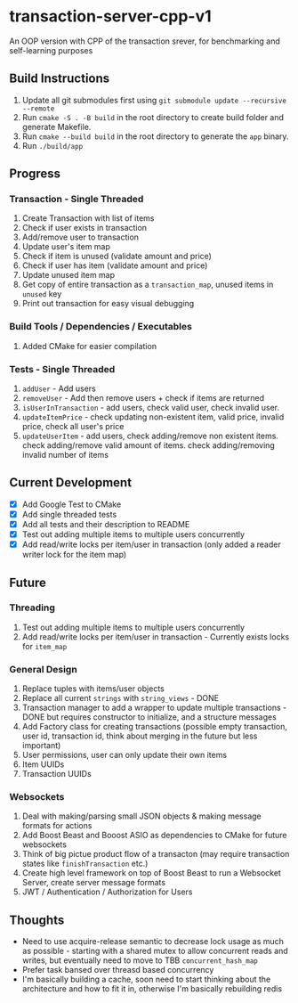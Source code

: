 # transaction-server-cpp-v1
An OOP version with CPP of the transaction srever, for benchmarking and self-learning purposes

## Build Instructions
1. Update all git submodules first using ```git submodule update --recursive --remote```
2. Run ```cmake -S . -B build``` in the root directory to create build folder and generate Makefile.
3. Run ```cmake --build build``` in the root directory to generate the ```app``` binary.
4. Run ```./build/app``` 

## Progress
### Transaction - Single Threaded
1. Create Transaction with list of items
2. Check if user exists in transaction
3. Add/remove user to transaction
4. Update user's item map
5. Check if item is unused (validate amount and price)
6. Check if user has item (validate amount and price)
7. Update unused item map
8. Get copy of entire transaction as a ```transaction_map```, unused items in ```unused``` key
9. Print out transaction for easy visual debugging

### Build Tools / Dependencies / Executables
1. Added CMake for easier compilation

### Tests - Single Threaded
1. ```addUser``` - Add users
2. ```removeUser``` - Add then remove users + check if items are returned
3. ```isUserInTransaction``` - add users, check valid user, check invalid user.
4. ```updateItemPrice``` - check updating non-existent item, valid price, invalid price, check all user's price
5. ```updateUserItem``` - add users, check adding/remove non existent items. check adding/remove valid amount of items. check adding/removing invalid number of items
## Current Development
- [X] Add Google Test to CMake
- [X] Add single threaded tests
- [X] Add all tests and their description to README
- [X] Test out adding multiple items to multiple users concurrently
- [X] Add read/write locks per item/user in transaction (only added a reader writer lock for the item map)

## Future
### Threading
1. Test out adding multiple items to multiple users concurrently
2. Add read/write locks per item/user in transaction - Currently exists locks for ```item_map```

### General Design
1. Replace tuples with items/user objects
2. Replace all current ```strings``` with ```string_views``` - DONE
3. Transaction manager to add a wrapper to update multiple transactions - DONE but requires constructor to initialize, and a structure messages
4. Add Factory class for creating transactions (possible empty transaction, user id, transaction id, think about merging in the future but less important)
5. User permissions, user can only update their own items
6. Item UUIDs
7. Transaction UUIDs

### Websockets
1. Deal with making/parsing small JSON objects & making message formats for actions
2. Add Boost Beast and Booost ASIO as dependencies to CMake for future websockets
3. Think of big pictue product flow of a transacton (may require transaction states like ```finishTransaction``` etc.)
4. Create high level framework on top of Boost Beast to run a Websocket Server, create server message formats
4. JWT / Authentication / Authorization for Users

## Thoughts
- Need to use acquire-release semantic to decrease lock usage as much as possible - starting with a shared mutex to allow concurrent reads and writes, but eventually need to move to TBB ```concurrent_hash_map```
- Prefer task bansed over threasd based concurrency
- I'm basically building a cache, soon need to start thinking about the architecture and how to fit it in, otherwise I'm basically rebuilding redis